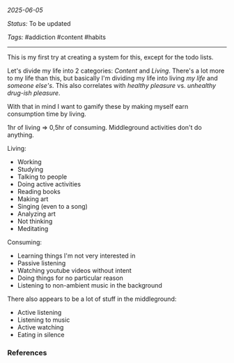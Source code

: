 *2025-06-05*

*Status:* To be updated

*Tags:* #addiction #content #habits 

<hr>

This is my first try at creating a system for this, except for the todo lists.

Let's divide my life into 2 categories: *Content* and *Living*. There's a lot more to my life than this, but basically I'm dividing my life into living *my life* and *someone else's*. This also correlates with *healthy pleasure* vs. *unhealthy drug-ish pleasure*.

With that in mind I want to gamify these by making myself earn consumption time by living. 

1hr of living => 0,5hr of consuming. Middleground activities don't do anything.

Living:
- Working
- Studying
- Talking to people
- Doing active activities
- Reading books
- Making art
- Singing (even to a song)
- Analyzing art
- Not thinking 
- Meditating

Consuming:
- Learning things I'm not very interested in
- Passive listening
- Watching youtube videos without intent
- Doing things for no particular reason
- Listening to non-ambient music in the background

There also appears to be a lot of stuff in the middleground:
- Active listening
- Listening to music
- Active watching
- Eating in silence
### References